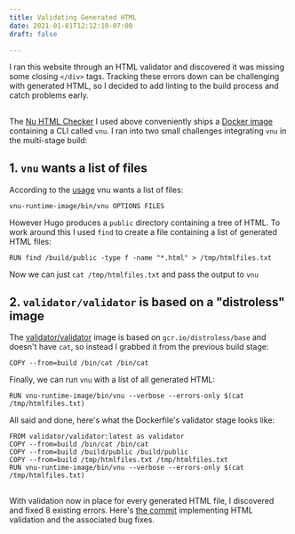 ```yaml
---
title: Validating Generated HTML
date: 2021-01-01T12:12:10-07:00
draft: false

---
```


I ran this website through an HTML validator and
discovered it was missing some closing `</div>` tags. Tracking these errors down 
can be challenging with generated HTML, so I decided to add linting to the build process and catch problems early.

##

The [Nu HTML Checker](https://validator.w3.org/nu/) I used above conveniently ships a 
[Docker image](https://hub.docker.com/r/validator/validator/) containing a CLI called `vnu`. 
I ran into two small challenges integrating `vnu` in the multi-stage build:

##
## 1. `vnu` wants a list of files
According to the [usage](https://validator.github.io/validator/#usage) vnu wants a list of files:
```
vnu-runtime-image/bin/vnu OPTIONS FILES
```

However Hugo produces a `public` directory containing a tree of HTML. 
To work around this I used `find` to create a file containing a list of generated HTML files:
```
RUN find /build/public -type f -name "*.html" > /tmp/htmlfiles.txt
```
Now we can just `cat /tmp/htmlfiles.txt` and pass the output to `vnu` 

##
## 2. `validator/validator` is based on a "distroless" image
The [validator/validator](https://hub.docker.com/r/validator/validator/) image is based on `gcr.io/distroless/base` and doesn't have `cat`, so instead I grabbed it from the previous build stage:
```
COPY --from=build /bin/cat /bin/cat
```

Finally, we can run `vnu` with a list of all generated HTML:
```
RUN vnu-runtime-image/bin/vnu --verbose --errors-only $(cat /tmp/htmlfiles.txt)
```

All said and done, here's what the Dockerfile's validator stage looks like:
```
FROM validator/validator:latest as validator
COPY --from=build /bin/cat /bin/cat
COPY --from=build /build/public /build/public
COPY --from=build /tmp/htmlfiles.txt /tmp/htmlfiles.txt
RUN vnu-runtime-image/bin/vnu --verbose --errors-only $(cat /tmp/htmlfiles.txt)
```

##
##
With validation now in place for every generated HTML file, I discovered and fixed 8 existing errors.
Here's [the commit](https://github.com/bndw/len.to/commit/e5a5187c22567668587e8dbc7819f58dc7e03b62) implementing HTML validation and the associated bug fixes.
##
